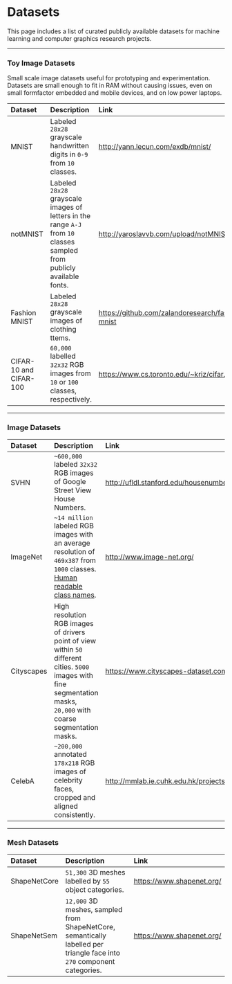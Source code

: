 # Datasets

This page includes a list of curated publicly available datasets for machine learning and computer graphics research projects.

---

### Toy Image Datasets

Small scale image datasets useful for prototyping and experimentation. Datasets are small enough to fit in RAM without causing issues, even on small formfactor embedded and mobile devices, and on low power laptops.

| Dataset                | Description                                                  | Link                                             |
| :--------------------- | :----------------------------------------------------------- | :----------------------------------------------- |
| MNIST                  | Labeled `28x28` grayscale handwritten digits in `0-9` from `10` classes. | http://yann.lecun.com/exdb/mnist/                |
| notMNIST               | Labeled `28x28` grayscale images of letters in the range `A-J` from `10` classes sampled from publicly available fonts. | http://yaroslavvb.com/upload/notMNIST/           |
| Fashion MNIST          | Labeled `28x28` grayscale images of clothing ttems.          | https://github.com/zalandoresearch/fashion-mnist |
| CIFAR-10 and CIFAR-100 | `60,000` labelled `32x32` RGB images from `10` or `100` classes, respectively. | https://www.cs.toronto.edu/~kriz/cifar.html      |



---

### Image Datasets

| Dataset    | Description                                                  | Link                                             |
| :--------- | :----------------------------------------------------------- | :----------------------------------------------- |
| SVHN       | `~600,000` labeled `32x32` RGB images of Google Street View House Numbers. | http://ufldl.stanford.edu/housenumbers/          |
| ImageNet   | `~14 million` labeled RGB images with an average resolution of `469x387` from `1000` classes. [Human readable class names](https://gist.github.com/JossWhittle/005511f3b77a018b5381dd5c2f6b9a5b). | http://www.image-net.org/                        |
| Cityscapes | High resolution RGB images of drivers point of view within `50` different cities. `5000` images with fine segmentation masks, `20,000` with coarse segmentation masks. | https://www.cityscapes-dataset.com/              |
| CelebA     | `~200,000` annotated `178x218` RGB images of celebrity faces, cropped and aligned consistently. | http://mmlab.ie.cuhk.edu.hk/projects/CelebA.html |

---

### Mesh Datasets

| Dataset      | Description                                                  | Link                      |
| :----------- | :----------------------------------------------------------- | :------------------------ |
| ShapeNetCore | `51,300` 3D meshes labelled by `55` object categories.       | https://www.shapenet.org/ |
| ShapeNetSem  | `12,000` 3D meshes, sampled from ShapeNetCore, semantically labelled per triangle face into `270` component categories. | https://www.shapenet.org/ |